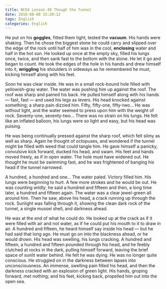 ```yaml
---
title: NCE4 Lesson 49 Though the Tunnel
date: 2018-08-08 15:20:12
tags: English
categories: English
---
```



He put on his **goggles**, fitted them tight, tested the **vacuum**. His hands were shaking. Then he chose the biggest stone he could carry and slipped over the edge of the rock until half of him was in the cool, **enclosing** water and half in the hot sun. He looked up once at the empty sky, filled his lungs once, twice, and then sank fast to the bottom with the stone. He let it go and began to count. He took the edges of the hole in his hands and drew himself into it, **wriggling** his shoulders in sideways as he remembered he must, kicking himself along with his feet.


Soon he was clear inside. He was in a small rock-bound hole filled with yellowish-gray water. The water was pushing him up against the roof. The roof was sharp and pained his back. He pulled himself along with his hands — fast, fast — and used his legs as levers. His head knocked against something; a sharp pain dizzied him. Fifty, fifty-one, fifty-two... He was without light, and the water seemed to press upon him with the weight of rock. Seventy-one, seventy-two... There was no strain on his lungs. He felt like an inflated balloon, his lungs were so light and easy, but his head was pulsing.


He was being continually pressed against the sharp roof, which felt slimy as well as sharp. Again he thought of octopuses, and wondered if the tunnel might be filled with weed that could tangle him. He gave himself a panicky, convulsive kick forward, ducked his head, and swam. His feet and hands moved freely, as if in open water. The hole must have widened out. He thought he must be swimming fast, and he was frightened of banging his head if the tunnel narrowed.


A hundred, a hundred and one... The water paled. Victory filled him. His lungs were beginning to hurt. A few more strokes and he would be out. He was counting wildly; he said a hundred and fifteen and then, a long time later, a hundred and fifteen again. The water was a clear jewel-green all around him. Then he saw, above his head, a crack running up through the rock. Sunlight was falling through it, showing the clean dark rock of the tunnel, a single mussel shell, and darkness ahead.


He was at the end of what he could do. He looked up at the crack as if it were filled with air and not water, as if he could put his mouth to it to draw in air. A hundred and fifteen, he heard himself say inside his head — but he had said that long ago. He must go on into the blackness ahead, or he would drown. His head was swelling, his lungs cracking. A hundred and fifteen, a hundred and fifteen pounded through his head, and he feebly clutched at rocks in the dark, pulling himself forward, leaving the brief space of sunlit water behind. He felt he was dying. He was no longer quite conscious. He struggled on in the darkness between lapses into unconsciousness. An immense, swelling pain filled his head, and then the darkness cracked with an explosion of green light. His hands, groping forward, met nothing; and his feet, kicking back, propelled him out into the open sea.







